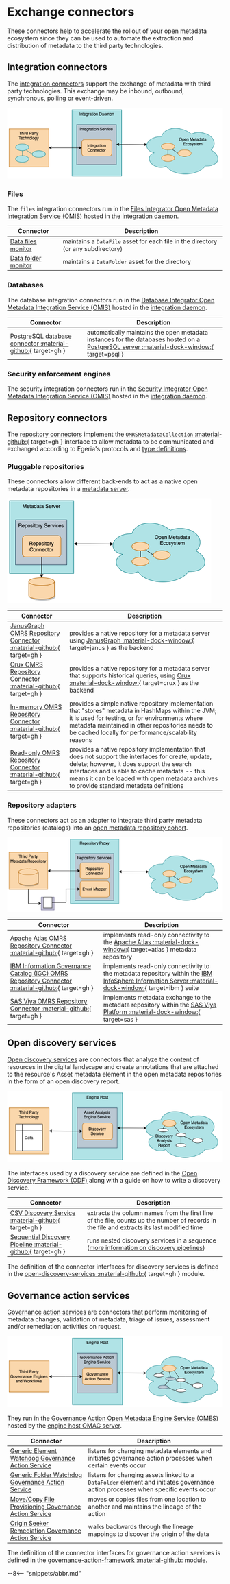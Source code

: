 <!-- SPDX-License-Identifier: CC-BY-4.0 -->
<!-- Copyright Contributors to the Egeria project. -->

# Exchange connectors

These connectors help to accelerate the rollout of your open metadata
ecosystem since they can be used to automate the extraction and
distribution of metadata to the third party technologies.

## Integration connectors

The [integration connectors](/egeria-docs/connectors/integration-connector) support the exchange of metadata with
third party technologies. This exchange may be inbound, outbound, synchronous, polling or event-driven.

![Integration connectors](integration-connectors.png)

### Files

The `files` integration connectors run in the 
[Files Integrator Open Metadata Integration Service (OMIS)](/egeria-docs/services/omis/files-integrator)
hosted in the [integration daemon](/egeria-docs/concepts/integration-daemon).

| Connector | Description |
|---|---|
| [Data files monitor](data-files-monitor-integration-connector.md) | maintains a `DataFile` asset for each file in the directory (or any subdirectory) |
| [Data folder monitor](data-folder-monitor-integration-connector.md) | maintains a `DataFolder` asset for the directory |

### Databases

The database integration connectors run in the 
[Database Integrator Open Metadata Integration Service (OMIS)](/egeria-docs/services/omis/database-integrator)
hosted in the [integration daemon](/egeria-docs/concepts/integration-daemon).

| Connector | Description |
|---|---|
| [PostgreSQL database connector :material-github:](https://github.com/odpi/egeria-database-connectors/tree/main/egeria-connector-postgres){ target=gh } | automatically maintains the open metadata instances for the databases hosted on a [PostgreSQL server :material-dock-window:](https://www.postgresql.org){ target=psql } |

### Security enforcement engines

The security integration connectors run in the 
[Security Integrator Open Metadata Integration Service (OMIS)](/egeria-docs/services/omis/security-integrator)
hosted in the [integration daemon](/egeria-docs/concepts/integration-daemon).

## Repository connectors

The [repository connectors](/egeria-docs/connectors/repository-connector) implement the [`OMRSMetadataCollection` :material-github:](https://github.com/odpi/egeria/blob/master/open-metadata-implementation/repository-services/repository-services-apis/src/main/java/org/odpi/openmetadata/repositoryservices/connectors/stores/metadatacollectionstore/OMRSMetadataCollection.java){ target=gh }
interface to allow metadata to be communicated and exchanged according to Egeria's protocols and
[type definitions](/egeria-docs/introduction/key-concepts/#metadata-types).

### Pluggable repositories

These connectors allow different back-ends to act as a native open metadata repositories in a [metadata server](/egeria-docs/concepts/metadata-server).

![Repository connector supporting a native open metadata repository](native-repository-connector.png)

| Connector | Description |
|---|---|
| [JanusGraph OMRS Repository Connector :material-github:](https://github.com/odpi/egeria/tree/master/open-metadata-implementation/adapters/open-connectors/repository-services-connectors/open-metadata-collection-store-connectors/graph-repository-connector){ target=gh } | provides a native repository for a metadata server using [JanusGraph :material-dock-window:](https://janusgraph.org){ target=janus } as the backend |
| [Crux OMRS Repository Connector :material-github:](https://github.com/odpi/egeria-connector-crux){ target=gh } | provides a native repository for a metadata server that supports historical queries, using [Crux :material-dock-window:](https://opencrux.com){ target=crux } as the backend |
| [In-memory OMRS Repository Connector :material-github:](https://github.com/odpi/egeria/tree/master/open-metadata-implementation/adapters/open-connectors/repository-services-connectors/open-metadata-collection-store-connectors/inmemory-repository-connector){ target=gh } | provides a simple native repository implementation that "stores" metadata in HashMaps within the JVM; it is used for testing, or for environments where metadata maintained in other repositories needs to be cached locally for performance/scalability reasons |
| [Read-only OMRS Repository Connector :material-github:](https://github.com/odpi/egeria/tree/master/open-metadata-implementation/adapters/open-connectors/repository-services-connectors/open-metadata-collection-store-connectors/inmemory-repository-connector){ target=gh } | provides a native repository implementation that does not support the interfaces for create, update, delete; however, it does support the search interfaces and is able to cache metadata -- this means it can be loaded with open metadata archives to provide standard metadata definitions |

### Repository adapters

These connectors act as an adapter to integrate third party metadata repositories (catalogs) into an
[open metadata repository cohort](/egeria-docs/services/omrs/cohort).

![Repository connector and optional event mapper supporting an adapter to a third party metadata catalog](adapter-repository-connector.png)

| Connector | Description |
|---|---|
| [Apache Atlas OMRS Repository Connector :material-github:](https://github.com/odpi/egeria-connector-hadoop-ecosystem){ target=gh } | implements read-only connectivity to the [Apache Atlas :material-dock-window:](https://atlas.apache.org){ target=atlas } metadata repository |
| [IBM Information Governance Catalog (IGC) OMRS Repository Connector :material-github:](https://github.com/odpi/egeria-connector-ibm-information-server){ target=gh } | implements read-only connectivity to the metadata repository within the [IBM InfoSphere Information Server :material-dock-window:](https://www.ibm.com/analytics/information-server){ target=ibm } suite |
| [SAS Viya OMRS Repository Connector :material-github:](https://github.com/odpi/egeria-connector-sas-viya){ target=gh } | implements metadata exchange to the metadata repository within the [SAS Viya Platform :material-dock-window:](https://support.sas.com/en/software/sas-viya.html){ target=sas } |

## Open discovery services

[Open discovery services](/egeria-docs/frameworks/odf/discovery-service)
are connectors that analyze the content of resources in the digital landscape and create annotations
that are attached to the resource's Asset metadata element in the open metadata repositories in the form of an open discovery report.

![Discovery services](discovery-service.png)

The interfaces used by a discovery service are defined in
the [Open Discovery Framework (ODF)](/egeria-docs/frameworks/odf)
along with a guide on how to write a discovery service.

| Connector | Description |
|---|---|
| [CSV Discovery Service :material-github:](https://github.com/odpi/egeria/tree/master/open-metadata-implementation/adapters/open-connectors/discovery-service-connectors){ target=gh } | extracts the column names from the first line of the file, counts up the number of records in the file and extracts its last modified time |
| [Sequential Discovery Pipeline :material-github:](https://github.com/odpi/egeria/tree/master/open-metadata-implementation/adapters/open-connectors/discovery-service-connectors){ target=gh } | runs nested discovery services in a sequence ([more information on discovery pipelines](/egeria-docs/frameworks/odf/discovery-pipeline)) |

The definition of the connector interfaces for discovery services is
defined in the [open-discovery-services :material-github:](https://github.com/odpi/egeria/tree/master/open-metadata-implementation/frameworks/open-discovery-framework/src/main/java/org/odpi/openmetadata/frameworks/discovery){ target=gh } module.

## Governance action services

[Governance action services](/egeria-docs/frameworks/gaf/governance-action-service)
are connectors that perform monitoring of metadata changes, validation of metadata, triage of issues,
assessment and/or remediation activities on request.

![Governance action services](governance-action-service.png)

They run in the
[Governance Action Open Metadata Engine Service (OMES)](/egeria-docs/services/omes/governance-action)
hosted by the
[engine host OMAG server](/egeria-docs/concepts/engine-host).

| Connector | Description |
|---|---|
| [Generic Element Watchdog Governance Action Service](generic-element-watchdog-governance-action-service.md) | listens for changing metadata elements and initiates governance action processes when certain events occur |
| [Generic Folder Watchdog Governance Action Service](generic-folder-watchdog-governance-action-service.md) | listens for changing assets linked to a `DataFolder` element and initiates governance action processes when specific events occur |
| [Move/Copy File Provisioning Governance Action Service](move-copy-file-provisioning-governance-action-service.md) | moves or copies files from one location to another and maintains the lineage of the action |
| [Origin Seeker Remediation Governance Action Service](origin-seeker-remediation-governance-action-service.md) | walks backwards through the lineage mappings to discover the origin of the data |

The definition of the connector interfaces for governance action services is
defined in the [governance-action-framework :material-github:](https://github.com/odpi/egeria/tree/master/open-metadata-implementation/frameworks/governance-action-framework) module.

--8<-- "snippets/abbr.md"
